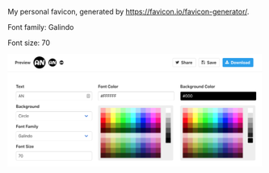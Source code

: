 My personal favicon, generated by https://favicon.io/favicon-generator/.

Font family: Galindo

Font size: 70

![Favicon screenshot](/favicon-screenshot.png?raw=true)

